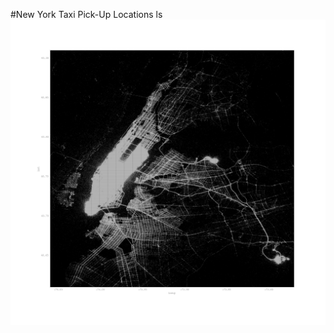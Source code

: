 #New York Taxi Pick-Up Locations
<img src="https://raw.githubusercontent.com/MarcusoHanlon/BigQuery---NYC-Taxi-Data/master/output.png" align="Left"/>ls

